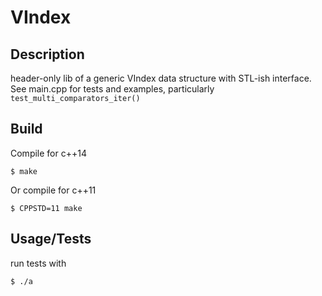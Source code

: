 # VIndex

## Description

header-only lib of a generic VIndex data structure with STL-ish interface. See main.cpp for tests and examples, particularly `test_multi_comparators_iter()`

## Build

Compile for c++14

`$ make`

Or compile for c++11

`$ CPPSTD=11 make`

## Usage/Tests

run tests with

`$ ./a`
